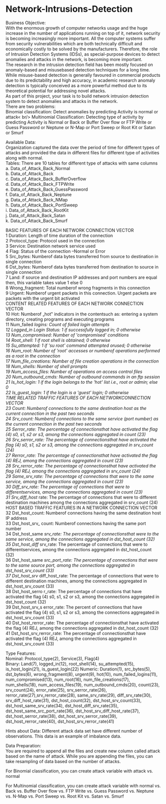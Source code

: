 # Network-Intrusions-Detection

Business Objective:<br/>
With the enormous growth of computer networks usage and the huge increase in the number of applications running on top of it, network security is becoming increasingly more important. All the computer systems suffer from security vulnerabilities which are both technically difficult and economically costly to be solved by the manufacturers. Therefore, the role of Intrusion Detection Systems (IDSs), as special-purpose devices to detect anomalies and attacks in the network, is becoming more important.<br/>
The research in the intrusion detection field has been mostly focused on anomaly-based and misusebased detection techniques for a long time. While misuse-based detection is generally favoured in commercial products due to its predictability and high accuracy, in academic research anomaly detection is typically conceived as a more powerful method due to its theoretical potential for addressing novel attacks.<br/>
As part of this project, your task is to build network intrusion detection system to detect anomalies and attacks in the network.<br/>
There are two problems:<br/>
Binomial classification: Detect anomalies by predicting Activity is normal or attack< br/>
Multinomial Classification: Detecting type of activity by predicting Activity is Normal or Back or
Buffer Over flow or FTP Write or Guess Password or Neptune or N-Map or Port Sweep or Root Kit or
Satan or Smurf<br/>

Available Data:<br/>
Organization captured the data over the period of time for different types of attacks and provided the data in different files for different type of activities along with normal.<br/>
Tables: There are 10 tables for different type of attacks with same columns<br/>
  a. Data_of_Attack_Back_Normal<br/>
  b. Data_of_Attack_Back<br/>
  c. Data_of_Attack_Back_BufferOverflow<br/>
  d. Data_of_Attack_Back_FTPWrite<br/>
  e. Data_of_Attack_Back_GuessPassword<br/>
  f. Data_of_Attack_Back_Neptune<br/>
  g. Data_of_Attack_Back_NMap<br/>
  h. Data_of_Attack_Back_PortSweep<br/>
  i. Data_of_Attack_Back_RootKit<br/>
  j. Data_of_Attack_Back_Satan<br/>
  k. Data_of_Attack_Back_Smurf<br/>


BASIC FEATURES OF EACH NETWORK CONNECTION VECTOR<br />
  1 Duration: Length of time duration of the connection<br/>
  2 Protocol_type: Protocol used in the connection<br/>
  3 Service: Destination network service used<br/>
  4 Flag: Status of the connection –Normal or Error<br/>
  5 Src_bytes: Numberof data bytes transferred from source to destination in single connection<br/>
  6 Dst_bytes: Numberof data bytes transferred from destination to source in single connection<br/>
  7 Land: if source and destination IP addresses and port numbers are equal then, this variable takes value 1 else 0<br/>
  8 Wrong_fragment: Total numberof wrong fragments in this connection<br/>
  9 Urgent: Numberof urgent packets in this connection. Urgent packets are packets with the urgent bit activated<br/>
CONTENT RELATED FEATURES OF EACH NETWORK CONNECTION VECTOR<br />
  10 Hot: Numberof „hot‟ indicators in the contentsuch as: entering a system directory, creating programs and executing programs<br/>
  11 Num_failed _logins: Count of failed login attempts<br/>
  12 Logged_in Login Status: 1 if successfully logged in; 0 otherwise<br/>
  13 Num_compromised: Number of 'compromised' conditions<br/>
  14 Root_shell: 1 if root shell is obtained; 0 otherwise<br/>
  15 Su_attempted: 1 if 'su root' command attempted orused; 0 otherwise<br/>
  16 Num_root: Number of 'root' accesses or numberof operations performed as a root in the connection<br/>
  17 Num_file_creations: Number of file creation operations in the connection<br/>
  18 Num_shells: Number of shell prompts<br/>
  19 Num_access_files: Number of operations on access control files<br/>
  20 Num_outbound_cmds: Number of outbound commands in an ftp session<br/>
  21 Is_hot_login: 1 if the login belongs to the 'hot' list i.e., root or admin; else 0<br/>
  22 Is_guest_login: 1 if the login is a 'guest' login; 0 otherwise<br/>
TIME RELATED TRAFFIC FEATURES OF EACH NETWORKCONNECTION VECTOR<br />
  23 Count: Numberof connections to the same destination host as the current connection in the  past two seconds<br/>
  24 Srv_count: Numberof connections to the same service (port number) as the current connection in the past two seconds<br/>
  25 Serror_rate: The percentage of connectionsthat have activated the flag (4) s0, s1, s2 or s3, among the connections aggregated in count (23)<br/>
  26 Srv_serror_rate: The percentage of connectionsthat have activated the flag (4) s0, s1, s2 or s3, among the connections aggregated in srv_count (24)<br/>
  27 Rerror_rate: The percentage of connectionsthat have activated the flag (4) REJ, among the connections aggregated in count (23)<br/>
  28 Srv_rerror_rate: The percentage of connectionsthat have activated the flag (4) REJ, among the connections aggregated in srv_count (24)<br/>
  29 Same_srv_rate: The percentage of connections that were to the same service, among the connections aggregated in count (23)<br/>
  30 Diff_srv_rate: The percentage of connections that were to differentservices, among the connections aggregated in count (23)<br/>
  31 Srv_diff_host_ rate: The percentage of connections that were to different destination machines among the connections aggregated in srv_count (24)<br/>
HOST BASED TRAFFIC FEATURES IN A NETWORK CONNECTION VECTOR<br />
  32 Dst_host_count: Numberof connections having the same destination host IP address<br/>
  33 Dst_host_srv_ count: Numberof connections having the same port number<br/>
  34 Dst_host_same _srv_rate: The percentage of connectionsthat were to the same service, among the connections aggregated in dst_host_count (32)<br/>
  35 Dst_host_diff_ srv_rate: The percentage of connections that were to differentservices, among the connections aggregated in dst_host_count (32)<br/>
  36 Dst_host_same _src_port_rate: The percentage of connections that were to the same source port, among the connections aggregated in dst_host_srv_count (33)<br/>
  37 Dst_host_srv_ diff_host_rate: The percentage of connections that were to different destination machines, among the connections aggregated in dst_host_srv_count (33)<br/>
  38 Dst_host_serro r_rate: The percentage of connections that have activated the flag (4) s0, s1, s2 or s3, among the connections aggregated in dst_host_count (32)<br/>
  39 Dst_host_srv_s error_rate: The percent of connections that have activated the flag (4) s0, s1, s2 or s3, among the connections aggregated in dst_host_srv_count (33)<br/>
  40 Dst_host_rerror_rate: The percentage of connectionsthat have activated the flag (4) REJ, among the connections aggregated in dst_host_count (32)<br/>
  41 Dst_host_srv_rerror_rate: The percentage of connectionsthat have activated the flag (4) REJ, among the connections aggregated in dst_host_srv_count (33)<br/>
  
Type Features:<br />
Nominal: Protocol_type(2), Service(3), Flag(4)<br/>
Binary: Land(7), logged_in(12), root_shell(14), su_attempted(15), is_host_login(21), is_guest_login(22)
Numeric: Duration(1), src_bytes(5), dst_bytes(6), wrong_fragment(8), urgent(9), hot(10), num_failed_logins(11), num_compromised(13), num_root(16), num_file_creations(17), num_shells(18), num_access_files(19), num_outbound_cmds(20), count(23), srv_count(24), error_rate(25), srv_serror_rate(26), rerror_rate(27),srv_rerror_rate(28), same_srv_rate(29), diff_srv_rate(30), srv_diff_host_rate(31), dst_host_count(32), dst_host_srv_count(33), dst_host_same_srv_rate(34), dst_host_diff_srv_rate(35), dst_host_same_src_port_rate(36), dst_host_srv_diff_host_rate(37), dst_host_serror_rate(38), dst_host_srv_serror_rate(39), dst_host_rerror_rate(40), dst_host_srv_rerror_rate(41)<br/>


Hints about Data: Different attack data set have different number of observations. This data is an  example of imbalance data.<br/>


Data Preparation:<br/>
You are required to append all the files and create new column called attack based on the name of attack. While you are appending the files, you can take resampling of data based on the number of attacks.<br/>

For Binomial classification, you can create attack variable with attack vs. normal<br/>

For Multinomial classification, you can create attack variable with normal vs. Back vs. Buffer Over flow vs. FTP Write vs. Guess Password vs. Neptune vs. N-Map vs. Port Sweep vs. Root Kit vs. Satan vs. Smurf<br/>
